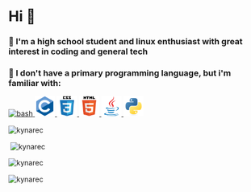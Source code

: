 <h1>
    Hi 👋
</h1>

<h3 align="left">🔭 I'm a high school student and linux enthusiast with great interest in coding and general tech</h3>

<h3 align="left">🌱 I don't have a primary programming language, but i'm familiar with:</h3>

<p align="left"> <a href="https://www.gnu.org/software/bash/" target="_blank" rel="noreferrer"> <img src="https://www.vectorlogo.zone/logos/gnu_bash/gnu_bash-icon.svg" alt="bash" width="40" height="40"/> </a> <a href="https://www.cprogramming.com/" target="_blank" rel="noreferrer"> <img src="https://raw.githubusercontent.com/devicons/devicon/master/icons/c/c-original.svg" alt="c" width="40" height="40"/> </a> <a href="https://www.w3schools.com/css/" target="_blank" rel="noreferrer"> <img src="https://raw.githubusercontent.com/devicons/devicon/master/icons/css3/css3-original-wordmark.svg" alt="css3" width="40" height="40"/> </a> <a href="https://www.w3.org/html/" target="_blank" rel="noreferrer"> <img src="https://raw.githubusercontent.com/devicons/devicon/master/icons/html5/html5-original-wordmark.svg" alt="html5" width="40" height="40"/> </a> <a href="https://www.java.com" target="_blank" rel="noreferrer"> <img src="https://raw.githubusercontent.com/devicons/devicon/master/icons/java/java-original.svg" alt="java" width="40" height="40"/> </a> <a href="https://www.python.org" target="_blank" rel="noreferrer"> <img src="https://raw.githubusercontent.com/devicons/devicon/master/icons/python/python-original.svg" alt="python" width="40" height="40"/> </a> </p>

<p><img align="center" src="https://github-readme-stats.vercel.app/api/top-langs?username=kynarec&show_icons=true&theme=tokyonight&hide_border=true&locale=en&layout=compact" alt="kynarec" /></p>

<p>&nbsp;<img align="center" src="https://github-readme-stats.vercel.app/api?username=kynarec&show_icons=true&theme=tokyonight&hide_border=true&locale=en" alt="kynarec" /></p>

<p><img align="center" src="https://github-readme-streak-stats.herokuapp.com/?user=kynarec&theme=tokyonight&hide_border=true" alt="kynarec" /></p>
<p><img align="center" src="http://github-profile-summary-cards.vercel.app/api/cards/profile-details?username=KyNarec&theme=tokyonight" alt="kynarec" />
</p>